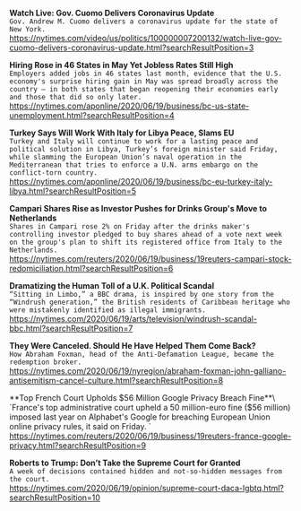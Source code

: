 **Watch Live: Gov. Cuomo Delivers Coronavirus Update**\
`Gov. Andrew M. Cuomo delivers a coronavirus update for the state of New York.`\
https://nytimes.com/video/us/politics/100000007200132/watch-live-gov-cuomo-delivers-coronavirus-update.html?searchResultPosition=3

**Hiring Rose in 46 States in May Yet Jobless Rates Still High**\
`Employers added jobs in 46 states last month, evidence that the U.S. economy's surprise hiring gain in May was spread broadly across the country — in both states that began reopening their economies early and those that did so only later. `\
https://nytimes.com/aponline/2020/06/19/business/bc-us-state-unemployment.html?searchResultPosition=4

**Turkey Says Will Work With Italy for Libya Peace, Slams EU**\
`Turkey and Italy will continue to work for a lasting peace and political solution in Libya, Turkey’s foreign minister said Friday, while slamming the European Union’s naval operation in the Mediterranean that tries to enforce a U.N. arms embargo on the conflict-torn country.`\
https://nytimes.com/aponline/2020/06/19/business/bc-eu-turkey-italy-libya.html?searchResultPosition=5

**Campari Shares Rise as Investor Pushes for Drinks Group's Move to Netherlands**\
`Shares in Campari rose 2% on Friday after the drinks maker's controlling investor pledged to buy shares ahead of a vote next week on the group's plan to shift its registered office from Italy to the Netherlands.`\
https://nytimes.com/reuters/2020/06/19/business/19reuters-campari-stock-redomiciliation.html?searchResultPosition=6

**Dramatizing the Human Toll of a U.K. Political Scandal**\
`“Sitting in Limbo,” a BBC drama, is inspired by one story from the “Windrush generation,” the British residents of Caribbean heritage who were mistakenly identified as illegal immigrants.`\
https://nytimes.com/2020/06/19/arts/television/windrush-scandal-bbc.html?searchResultPosition=7

**They Were Canceled. Should He Have Helped Them Come Back?**\
`How Abraham Foxman, head of the Anti-Defamation League, became the redemption broker.`\
https://nytimes.com/2020/06/19/nyregion/abraham-foxman-john-galliano-antisemitism-cancel-culture.html?searchResultPosition=8

**Top French Court Upholds $56 Million Google Privacy Breach Fine**\
`France's top administrative court upheld a 50 million-euro fine ($56 million) imposed last year on Alphabet's Google for breaching European Union online privacy rules, it said on Friday. `\
https://nytimes.com/reuters/2020/06/19/business/19reuters-france-google-privacy.html?searchResultPosition=9

**Roberts to Trump: Don’t Take the Supreme Court for Granted**\
`A week of decisions contained hidden and not-so-hidden messages from the court.`\
https://nytimes.com/2020/06/19/opinion/supreme-court-daca-lgbtq.html?searchResultPosition=10

